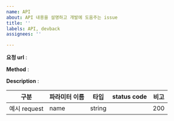 ```yaml
---
name: API
about: API 내용을 설명하고 개발에 도움주는 issue
title: ''
labels: API, devback
assignees: ''

---
```


**요청 url** :

**Method** :

**Description** :

|구분|파라미터 이름|타입|status code|비고|
|---|---|---|---|---|
|예시 request|name|string||200|

